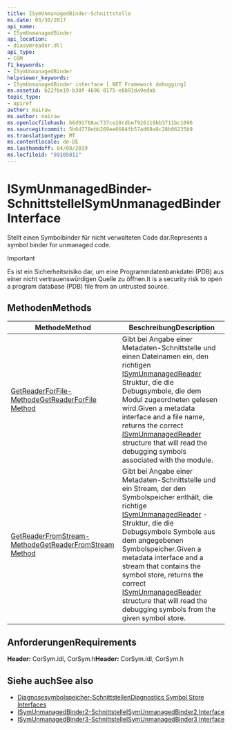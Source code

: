```yaml
---
title: ISymUnmanagedBinder-Schnittstelle
ms.date: 03/30/2017
api_name:
- ISymUnmanagedBinder
api_location:
- diasymreader.dll
api_type:
- COM
f1_keywords:
- ISymUnmanagedBinder
helpviewer_keywords:
- ISymUnmanagedBinder interface [.NET Framework debugging]
ms.assetid: b22fbe19-b30f-4696-8175-e6b91da9edab
topic_type:
- apiref
author: mairaw
ms.author: mairaw
ms.openlocfilehash: b6d91f68ac737ce28cdbef926119bb3711bc1096
ms.sourcegitcommit: 5b6d778ebb269ee6684fb57ad69a8c28b06235b9
ms.translationtype: MT
ms.contentlocale: de-DE
ms.lasthandoff: 04/08/2019
ms.locfileid: "59105811"
---
```

# <a name="isymunmanagedbinder-interface"></a><span data-ttu-id="0e335-102">ISymUnmanagedBinder-Schnittstelle</span><span class="sxs-lookup"><span data-stu-id="0e335-102">ISymUnmanagedBinder Interface</span></span>
<span data-ttu-id="0e335-103">Stellt einen Symbolbinder für nicht verwalteten Code dar.</span><span class="sxs-lookup"><span data-stu-id="0e335-103">Represents a symbol binder for unmanaged code.</span></span>  
  
> [!IMPORTANT]
>  <span data-ttu-id="0e335-104">Es ist ein Sicherheitsrisiko dar, um eine Programmdatenbankdatei (PDB) aus einer nicht vertrauenswürdigen Quelle zu öffnen.</span><span class="sxs-lookup"><span data-stu-id="0e335-104">It is a security risk to open a program database (PDB) file from an untrusted source.</span></span>  
  
## <a name="methods"></a><span data-ttu-id="0e335-105">Methoden</span><span class="sxs-lookup"><span data-stu-id="0e335-105">Methods</span></span>  
  
|<span data-ttu-id="0e335-106">Methode</span><span class="sxs-lookup"><span data-stu-id="0e335-106">Method</span></span>|<span data-ttu-id="0e335-107">Beschreibung</span><span class="sxs-lookup"><span data-stu-id="0e335-107">Description</span></span>|  
|------------|-----------------|  
|[<span data-ttu-id="0e335-108">GetReaderForFile-Methode</span><span class="sxs-lookup"><span data-stu-id="0e335-108">GetReaderForFile Method</span></span>](../../../../docs/framework/unmanaged-api/diagnostics/isymunmanagedbinder-getreaderforfile-method.md)|<span data-ttu-id="0e335-109">Gibt bei Angabe einer Metadaten-Schnittstelle und einen Dateinamen ein, den richtigen [ISymUnmanagedReader](isymunmanagedreader-interface.md) Struktur, die die Debugsymbole, die dem Modul zugeordneten gelesen wird.</span><span class="sxs-lookup"><span data-stu-id="0e335-109">Given a metadata interface and a file name, returns the correct [ISymUnmanagedReader](isymunmanagedreader-interface.md) structure that will read the debugging symbols associated with the module.</span></span>|  
|[<span data-ttu-id="0e335-110">GetReaderFromStream-Methode</span><span class="sxs-lookup"><span data-stu-id="0e335-110">GetReaderFromStream Method</span></span>](../../../../docs/framework/unmanaged-api/diagnostics/isymunmanagedbinder-getreaderfromstream-method.md)|<span data-ttu-id="0e335-111">Gibt bei Angabe einer Metadaten-Schnittstelle und ein Stream, der den Symbolspeicher enthält, die richtige [ISymUnmanagedReader](isymunmanagedreader-interface.md) -Struktur, die die Debugsymbole Symbole aus dem angegebenen Symbolspeicher.</span><span class="sxs-lookup"><span data-stu-id="0e335-111">Given a metadata interface and a stream that contains the symbol store, returns the correct [ISymUnmanagedReader](isymunmanagedreader-interface.md) structure that will read the debugging symbols from the given symbol store.</span></span>|  
  
## <a name="requirements"></a><span data-ttu-id="0e335-112">Anforderungen</span><span class="sxs-lookup"><span data-stu-id="0e335-112">Requirements</span></span>  
 <span data-ttu-id="0e335-113">**Header:** CorSym.idl, CorSym.h</span><span class="sxs-lookup"><span data-stu-id="0e335-113">**Header:** CorSym.idl, CorSym.h</span></span>  
  
## <a name="see-also"></a><span data-ttu-id="0e335-114">Siehe auch</span><span class="sxs-lookup"><span data-stu-id="0e335-114">See also</span></span>

- [<span data-ttu-id="0e335-115">Diagnosesymbolspeicher-Schnittstellen</span><span class="sxs-lookup"><span data-stu-id="0e335-115">Diagnostics Symbol Store Interfaces</span></span>](../../../../docs/framework/unmanaged-api/diagnostics/diagnostics-symbol-store-interfaces.md)
- [<span data-ttu-id="0e335-116">ISymUnmanagedBinder2-Schnittstelle</span><span class="sxs-lookup"><span data-stu-id="0e335-116">ISymUnmanagedBinder2 Interface</span></span>](../../../../docs/framework/unmanaged-api/diagnostics/isymunmanagedbinder2-interface.md)
- [<span data-ttu-id="0e335-117">ISymUnmanagedBinder3-Schnittstelle</span><span class="sxs-lookup"><span data-stu-id="0e335-117">ISymUnmanagedBinder3 Interface</span></span>](../../../../docs/framework/unmanaged-api/diagnostics/isymunmanagedbinder3-interface.md)

